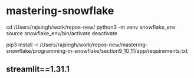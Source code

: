 # mastering-snowflake



cd /Users/rajsingh/work/repos-new/
python3 -m venv snowflake_env
source snowflake_env/bin/activate
deactivate

pip3 install -r /Users/rajsingh/work/repos-new/mastering-snowflake/programming-in-snowflake/section9_10_11/app/requirements.txt


## streamlit==1.31.1
